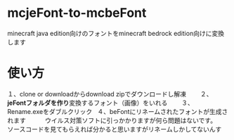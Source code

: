 # mcjeFont-to-mcbeFont  
minecraft java edition向けのフォントをminecraft bedrock edition向けに変換します  

# 使い方　　　
１、clone or downloadからdownload zipでダウンロードし解凍　　
２、**jeFontフォルダを作り**変換するフォント（画像）をいれる　　
３、Rename.exeをダブルクリック  
４、beFontにリネームされたフォントが生成されます  
　　
ウイルス対策ソフトに引っかかりますが何ら問題はないです。　　
ソースコードを見てもらえれば分かると思いますがリネームしかしてないんす　　
